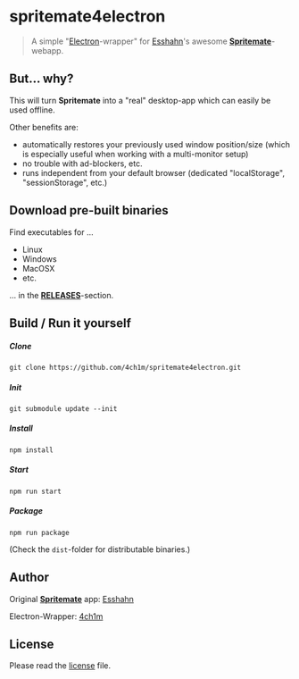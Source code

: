 # spritemate4electron

> A simple "[Electron](https://electronjs.org)-wrapper" for [Esshahn](https://github.com/Esshahn)'s awesome
__[Spritemate](https://github.com/Esshahn/spritemate)__-webapp.

## But... why?
This will turn __Spritemate__ into a "real" desktop-app which can easily be used offline.

Other benefits are:
* automatically restores your previously used window position/size (which is especially useful when working with a multi-monitor setup)
* no trouble with ad-blockers, etc.
* runs independent from your default browser (dedicated "localStorage", "sessionStorage", etc.)

## Download pre-built binaries

Find executables for ...

* Linux
* Windows
* MacOSX
* etc. 
 
... in the __[RELEASES](https://github.com/4ch1m/spritemate4electron/releases)__-section.

## Build / Run it yourself

##### Clone
```
git clone https://github.com/4ch1m/spritemate4electron.git
```

##### Init
```
git submodule update --init
```

##### Install
```
npm install
```

##### Start
```
npm run start
```

##### Package
```
npm run package
```

(Check the `dist`-folder for distributable binaries.)

## Author

Original __[Spritemate](https://github.com/Esshahn/spritemate)__ app: [Esshahn](https://github.com/Esshahn)

Electron-Wrapper: [4ch1m](https://github.com/4ch1m)

## License

Please read the [license](license) file.
